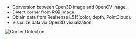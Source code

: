 * Conversion between Open3D image and OpenCV image.
* Detect corner from RGB image.
* Obtain data from Realsense L515(color, depth, PointCloud).
* Visualize data via Open3D visualization.

![Corner Detection](https://github.com/BaoxinSJTU/myPicture/blob/main/CornerDetection.png)
